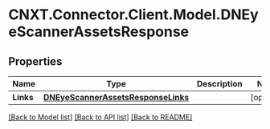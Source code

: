 
# CNXT.Connector.Client.Model.DNEyeScannerAssetsResponse

## Properties

Name | Type | Description | Notes
------------ | ------------- | ------------- | -------------
**Links** | [**DNEyeScannerAssetsResponseLinks**](DNEyeScannerAssetsResponseLinks.md) |  | [optional] 

[[Back to Model list]](../README.md#documentation-for-models)
[[Back to API list]](../README.md#documentation-for-api-endpoints)
[[Back to README]](../README.md)

